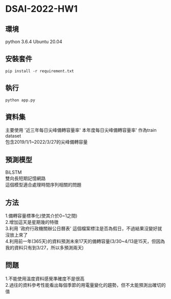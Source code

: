 # DSAI-2022-HW1

## 環境
python 3.6.4
Ubuntu 20.04

## 安裝套件
```
pip install -r requirement.txt
```

## 執行
```
python app.py
```

## 資料集
主要使用 '近三年每日尖峰備轉容量率' 本年度每日尖峰備轉容量率' 作為train dataset<br>
包含2019/1/1~2022/3/27的尖峰備轉容量

## 預測模型
BiLSTM<br>
雙向長短期記憶網路<br>
這個模型適合處理時間序列相關的問題

## 方法
1.備轉容量標準化(使其介於0\~1之間)<br>
2.增加這天是星期幾的特徵<br>
3.利用 '政府行政機關辦公日曆表' 這個檔案標注是否為假日，不過結果沒變好就沒放上來了<br>
4.利用前一年(365天)的資料預測未來17天的備轉容量(3/30~4/13是15天，但因為我的資料只有到3/27，所以多預測兩天)<br>


## 問題
1.不能使用溫度資料感覺準確度不是很高<br>
2.過往的資料參考性能看出每個季節的用電量變化的趨勢，但不太能預測出確切的值<br>
